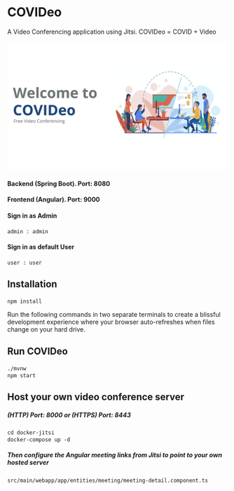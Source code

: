 # COVIDeo

A Video Conferencing application using Jitsi.
COVIDeo = COVID + Video

![alt text](https://raw.githubusercontent.com/kenocvr/COVIDeo/master/src/main/webapp/app/assets/images/landing-img.png 'Logo Title Text 1')

#### Backend (Spring Boot). Port: 8080

#### Frontend (Angular). Port: 9000

#### Sign in as Admin

    admin : admin

#### Sign in as default User

    user : user

## Installation

    npm install

Run the following commands in two separate terminals to create a blissful development experience where your browser
auto-refreshes when files change on your hard drive.

## Run COVIDeo

    ./mvnw
    npm start

## Host your own video conference server

##### (HTTP) Port: 8000 or (HTTPS) Port: 8443

    cd docker-jitsi
    docker-compose up -d

##### Then configure the Angular meeting links from Jitsi to point to your own hosted server

    src/main/webapp/app/entities/meeting/meeting-detail.component.ts
